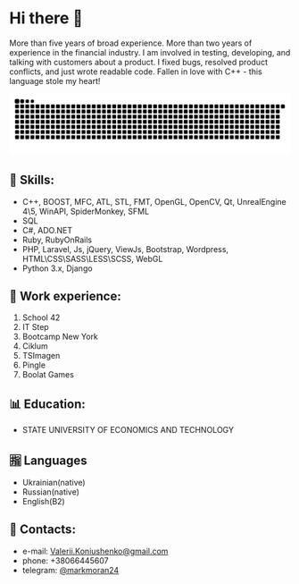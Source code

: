 # Hi there 👋

More than five years of broad experience. More than two years of experience in the financial industry. I am involved in testing, developing, and talking with customers about a product. I fixed bugs, resolved product conflicts, and just wrote readable code. Fallen in love with C++ - this language stole my heart!

<p align="center">
<picture>
  <source media="(prefers-color-scheme: dark)" srcset="https://raw.githubusercontent.com/valeriikoniushenko/valeriikoniushenko/output/github-contribution-grid-snake-dark.svg">
  <source media="(prefers-color-scheme: light)" srcset="https://raw.githubusercontent.com/valeriikoniushenko/valeriikoniushenko/output/github-contribution-grid-snake.svg">
  <img alt="github contribution grid snake animation" src="https://raw.githubusercontent.com/valeriikoniushenko/valeriikoniushenko/output/github-contribution-grid-snake.svg">
</picture>

## 🔗 Skills:
- C++, BOOST, MFC, ATL, STL, FMT, OpenGL, OpenCV, Qt, UnrealEngine 4\5, WinAPI, SpiderMonkey, SFML
- SQL
- C#, ADO.NET
- Ruby, RubyOnRails
- PHP, Laravel, Js, jQuery, ViewJs, Bootstrap, Wordpress, HTML\CSS\SASS\LESS\SCSS, WebGL
- Python 3.x, Django

## 🔧 Work experience:
1. School 42
2. IT Step
3. Bootcamp New York
4. Ciklum
5. TSImagen
6. Pingle
7. Boolat Games

## 📊 Education:
- STATE UNIVERSITY OF ECONOMICS AND TECHNOLOGY

## 🈯 Languages
- Ukrainian(native)
- Russian(native)
- English(B2)

## 📨 Contacts:
- e-mail: Valerii.Koniushenko@gmail.com
- phone: +38066445607
- telegram: [@markmoran24](https://t.me/markmoran24)
